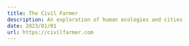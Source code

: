 ```yaml
---
title: The Civil Farmer
description: An exploration of human ecologies and cities
date: 2023/01/01
url: https://civilfarmer.com
---
```


